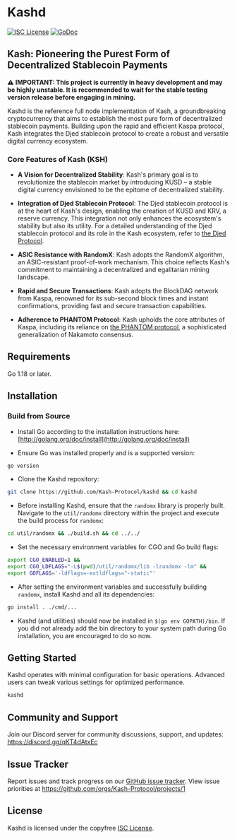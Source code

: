 Kashd
====

[![ISC License](http://img.shields.io/badge/license-ISC-blue.svg)](https://choosealicense.com/licenses/isc/)
[![GoDoc](https://img.shields.io/badge/godoc-reference-blue.svg)](http://godoc.org/github.com/Kash-Protocol/kashd)

## Kash: Pioneering the Purest Form of Decentralized Stablecoin Payments

⚠️ **IMPORTANT: This project is currently in heavy development and may be highly unstable. It is recommended to wait for the stable testing version release before engaging in mining.**

Kashd is the reference full node implementation of Kash, a groundbreaking cryptocurrency that aims to establish the most pure form of decentralized stablecoin payments. Building upon the rapid and efficient Kaspa protocol, Kash integrates the Djed stablecoin protocol to create a robust and versatile digital currency ecosystem.

### Core Features of Kash (KSH)

- **A Vision for Decentralized Stability**: Kash's primary goal is to revolutionize the stablecoin market by introducing KUSD – a stable digital currency envisioned to be the epitome of decentralized stability.

- **Integration of Djed Stablecoin Protocol**: The Djed stablecoin protocol is at the heart of Kash's design, enabling the creation of KUSD and KRV, a reserve currency. This integration not only enhances the ecosystem's stability but also its utility. For a detailed understanding of the Djed stablecoin protocol and its role in the Kash ecosystem, refer to [the Djed Protocol](https://eprint.iacr.org/2021/1069.pdf).

- **ASIC Resistance with RandomX**: Kash adopts the RandomX algorithm, an ASIC-resistant proof-of-work mechanism. This choice reflects Kash's commitment to maintaining a decentralized and egalitarian mining landscape.

- **Rapid and Secure Transactions**: Kash adopts the BlockDAG network from Kaspa, renowned for its sub-second block times and instant confirmations, providing fast and secure transaction capabilities.

- **Adherence to PHANTOM Protocol**: Kash upholds the core attributes of Kaspa, including its reliance on [the PHANTOM protocol](https://eprint.iacr.org/2018/104.pdf), a sophisticated generalization of Nakamoto consensus.

## Requirements

Go 1.18 or later.

## Installation

### Build from Source

- Install Go according to the installation instructions here:
  [http://golang.org/doc/install](http://golang.org/doc/install)

- Ensure Go was installed properly and is a supported version:

```bash
go version
```

- Clone the Kashd repository:

```bash
git clone https://github.com/Kash-Protocol/kashd && cd kashd
```

- Before installing Kashd, ensure that the `randomx` library is properly built. Navigate to the `util/randomx` directory within the project and execute the build process for `randomx`:

```bash
cd util/randomx && ./build.sh && cd ../../
```

- Set the necessary environment variables for CGO and Go build flags:

```bash
export CGO_ENABLED=1 &&
export CGO_LDFLAGS="-L$(pwd)/util/randomx/lib -lrandomx -lm" &&
export GOFLAGS='-ldflags=-extldflags="-static"'
```

- After setting the environment variables and successfully building `randomx`, install Kashd and all its dependencies:

```bash
go install . ./cmd/...
```

- Kashd (and utilities) should now be installed in `$(go env GOPATH)/bin`. If you did
  not already add the bin directory to your system path during Go installation,
  you are encouraged to do so now.

## Getting Started

Kashd operates with minimal configuration for basic operations. Advanced users can tweak various settings for optimized performance.

```bash
kashd
```

## Community and Support

Join our Discord server for community discussions, support, and updates: https://discord.gg/qKT4dAtxEc

## Issue Tracker

Report issues and track progress on our [GitHub issue tracker](https://github.com/Kash-Protocol/kashd/issues). View issue priorities at https://github.com/orgs/Kash-Protocol/projects/1

## License

Kashd is licensed under the copyfree [ISC License](https://choosealicense.com/licenses/isc/).
